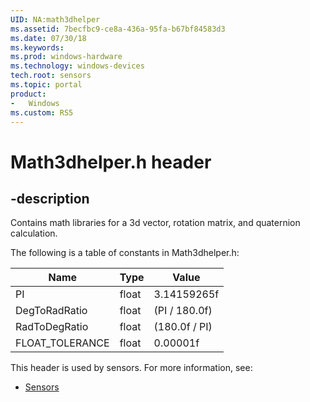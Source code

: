 ```yaml
---
UID: NA:math3dhelper
ms.assetid: 7becfbc9-ce8a-436a-95fa-b67bf84583d3
ms.date: 07/30/18
ms.keywords:
ms.prod: windows-hardware
ms.technology: windows-devices
tech.root: sensors
ms.topic: portal
product:
-	Windows
ms.custom: RS5
---
```


# Math3dhelper.h header



## -description

Contains math libraries for a 3d vector, rotation matrix, and quaternion calculation.

The following is a table of constants in Math3dhelper.h:

| Name | Type | Value |
| -- | -- | -- |
| PI | float | 3.14159265f |
| DegToRadRatio | float | (PI / 180.0f) |
| RadToDegRatio | float | (180.0f / PI) |
| FLOAT_TOLERANCE | float | 0.00001f |


This header is used by sensors. For more information, see:

- [Sensors](../_sensors/index.md)
